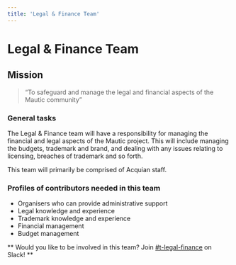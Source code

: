 ```yaml
---
title: 'Legal & Finance Team'
---
```


# Legal & Finance Team

## Mission

> “To safeguard and manage the legal and financial aspects of the Mautic community”

### General tasks

The Legal & Finance team will have a responsibility for managing the financial and legal aspects of the Mautic project. This will include managing the budgets, trademark and brand, and dealing with any issues relating to licensing, breaches of trademark and so forth.

This team will primarily be comprised of Acquian staff.

### Profiles of contributors needed in this team

* Organisers who can provide administrative support
* Legal knowledge and experience
* Trademark knowledge and experience
* Financial management
* Budget management

** Would you like to be involved in this team? Join [#t-legal-finance](https://mautic.slack.com/archives/CQGQ1H2SE) on Slack! **